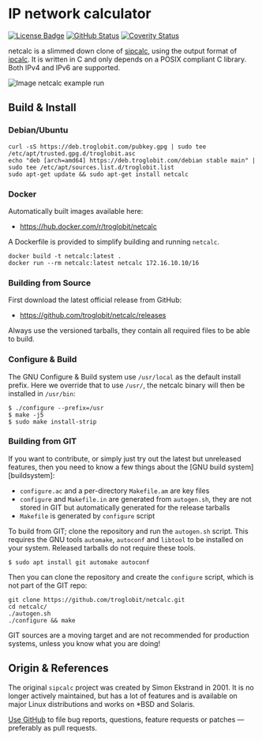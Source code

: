 IP network calculator
=====================
[![License Badge][]][License] [![GitHub Status][]][GitHub] [![Coverity Status][]][Coverity Scan]

netcalc is a slimmed down clone of [sipcalc][], using the output format
of [ipcalc][].  It is written in C and only depends on a POSIX compliant
C library.  Both IPv4 and IPv6 are supported.

![Image netcalc example run](./example.png "netcalc in action!")


Build & Install
---------------

### Debian/Ubuntu

    curl -sS https://deb.troglobit.com/pubkey.gpg | sudo tee /etc/apt/trusted.gpg.d/troglobit.asc
    echo "deb [arch=amd64] https://deb.troglobit.com/debian stable main" | sudo tee /etc/apt/sources.list.d/troglobit.list
    sudo apt-get update && sudo apt-get install netcalc

### Docker

Automatically built images available here:

* https://hub.docker.com/r/troglobit/netcalc

A Dockerfile is provided to simplify building and running `netcalc`.

    docker build -t netcalc:latest .
    docker run --rm netcalc:latest netcalc 172.16.10.10/16


### Building from Source

First download the latest official release from GitHub:

* https://github.com/troglobit/netcalc/releases

Always use the versioned tarballs, they contain all required files to be
able to build.


### Configure & Build

The GNU Configure & Build system use `/usr/local` as the default install
prefix.  Here we override that to use `/usr/`, the netcalc binary will
then be installed in `/usr/bin`:

    $ ./configure --prefix=/usr
    $ make -j5
    $ sudo make install-strip


### Building from GIT

If you want to contribute, or simply just try out the latest but
unreleased features, then you need to know a few things about the
[GNU build system][buildsystem]:

- `configure.ac` and a per-directory `Makefile.am` are key files
- `configure` and `Makefile.in` are generated from `autogen.sh`,
  they are not stored in GIT but automatically generated for the
  release tarballs
- `Makefile` is generated by `configure` script

To build from GIT; clone the repository and run the `autogen.sh` script.
This requires the GNU tools `automake`, `autoconf` and `libtool` to be
installed on your system.  Released tarballs do not require these tools.

    $ sudo apt install git automake autoconf

Then you can clone the repository and create the `configure` script,
which is not part of the GIT repo:

    git clone https://github.com/troglobit/netcalc.git
    cd netcalc/
    ./autogen.sh
    ./configure && make

GIT sources are a moving target and are not recommended for production
systems, unless you know what you are doing!


Origin & References
-------------------

The original `sipcalc` project was created by Simon Ekstrand in 2001.
It is no longer actively maintained, but has a lot of features and is
available on major Linux distributions and works on *BSD and Solaris.

[Use GitHub][home] to file bug reports, questions, feature requests or
patches — preferably as pull requests.

[ipcalc]:          http://jodies.de/ipcalc
[sipcalc]:         http://www.routemeister.net/
[home]:            https://github.com/troglobit/netcalc
[License]:         https://en.wikipedia.org/wiki/BSD_licenses
[License Badge]:   https://img.shields.io/badge/License-BSD%203--Clause-blue.svg
[GitHub]:          https://github.com/troglobit/smcroute/actions/workflows/build.yml/
[GitHub Status]:   https://github.com/troglobit/smcroute/actions/workflows/build.yml/badge.svg
[Coverity Scan]:   https://scan.coverity.com/projects/21276
[Coverity Status]: https://scan.coverity.com/projects/21276/badge.svg
